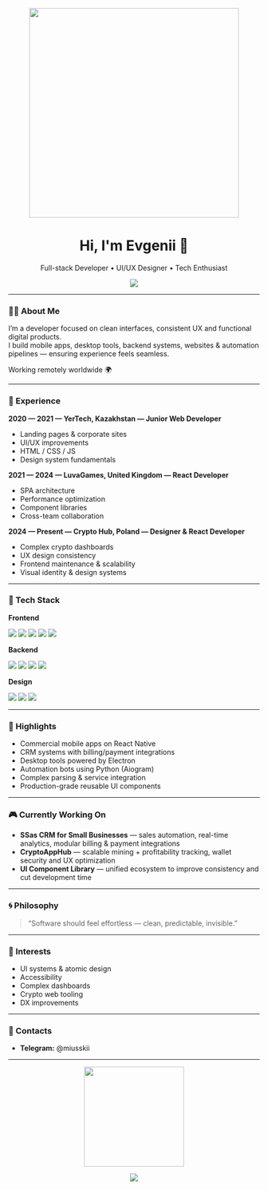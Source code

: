 <!-- Banner -->
<p align="center">
  <img src="https://media2.giphy.com/media/v1.Y2lkPTc5MGI3NjExbDQ3ODBpZTZ0Y2xrdmttbGpmZ29vdmVycThldXRyenJ3a3c4Y3FzcSZlcD12MV9pbnRlcm5hbF9naWZfYnlfaWQmY3Q9Zw/Vd8V1PpBe1Jr3SNP1d/giphy.gif" width="420"/>
</p>

<h1 align="center">Hi, I'm Evgenii 👋</h1>
<p align="center">Full-stack Developer • UI/UX Designer • Tech Enthusiast</p>

<div align="center">
  <img src="https://readme-typing-svg.herokuapp.com?color=9cf&center=true&vCenter=true&width=500&lines=Clean+UX+Focus;React+Ecosystem;Product+Design;Automation+%26+Tooling;Modern+Web+Technologies;Pixel-perfect+Interfaces"/>
</div>

---

### 🧑‍💻 About Me

I’m a developer focused on clean interfaces, consistent UX and functional digital products.  
I build mobile apps, desktop tools, backend systems, websites & automation pipelines — ensuring experience feels seamless.

Working remotely worldwide 🌍

---

### 🏢 Experience

**2020 — 2021 — YerTech, Kazakhstan — Junior Web Developer**
- Landing pages & corporate sites
- UI/UX improvements
- HTML / CSS / JS
- Design system fundamentals

**2021 — 2024 — LuvaGames, United Kingdom — React Developer**
- SPA architecture
- Performance optimization
- Component libraries
- Cross-team collaboration

**2024 — Present — Crypto Hub, Poland — Designer & React Developer**
- Complex crypto dashboards
- UX design consistency
- Frontend maintenance & scalability
- Visual identity & design systems

---

### 🧠 Tech Stack

**Frontend**
<div>
  <img src="https://img.shields.io/badge/React-20232A?logo=react"/>
  <img src="https://img.shields.io/badge/React_Native-20232A?logo=react"/>
  <img src="https://img.shields.io/badge/Next.js-black?logo=next.js"/>
  <img src="https://img.shields.io/badge/JavaScript-black?logo=javascript"/>
  <img src="https://img.shields.io/badge/TypeScript-3178C6?logo=typescript"/>
</div>

**Backend**
<div>
  <img src="https://img.shields.io/badge/Node.js-339933?logo=node.js"/>
  <img src="https://img.shields.io/badge/Express-black?logo=express"/>
  <img src="https://img.shields.io/badge/PostgreSQL-316192?logo=postgresql"/>
  <img src="https://img.shields.io/badge/MongoDB-4ea94b?logo=mongodb"/>
</div>

**Design**
<div>
  <img src="https://img.shields.io/badge/Figma-black?logo=figma"/>
  <img src="https://img.shields.io/badge/Adobe_XD-FF61F6?logo=adobexd"/>
  <img src="https://img.shields.io/badge/UI%2FUX-orange"/>
</div>

---

### 🚀 Highlights

- Commercial mobile apps on React Native
- CRM systems with billing/payment integrations
- Desktop tools powered by Electron
- Automation bots using Python (Aiogram)
- Complex parsing & service integration
- Production-grade reusable UI components

---

### 🎮 Currently Working On

- **SSas CRM for Small Businesses** — sales automation, real-time analytics, modular billing & payment integrations
- **CryptoAppHub** — scalable mining + profitability tracking, wallet security and UX optimization
- **UI Component Library** — unified ecosystem to improve consistency and cut development time

---

### 🌀 Philosophy

> “Software should feel effortless — clean, predictable, invisible.”

---

### 🎯 Interests

- UI systems & atomic design
- Accessibility
- Complex dashboards
- Crypto web tooling
- DX improvements

---

### 🤙 Contacts
- **Telegram:** @miusskii

---

<p align="center">
  <img src="https://media0.giphy.com/media/v1.Y2lkPTc5MGI3NjExMmNicThyYTBoY2JvejEyMHFvd2twejdqNnQxNnRidGNiamhoM3dreiZlcD12MV9pbnRlcm5hbF9naWZfYnlfaWQmY3Q9Zw/jBOOXxSJfG8kqMxT11/giphy.gif" width="200"/>
</p>

<div align="center">
  <img src="https://readme-typing-svg.herokuapp.com?color=00f3ba&center=true&vCenter=true&width=500&lines=Coding+with+style.;Designing+with+intention.;Delivering+with+precision."/>
</div>
